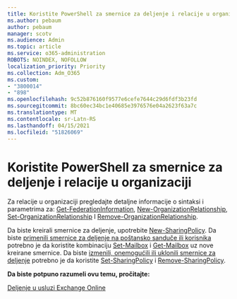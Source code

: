 ```yaml
---
title: Koristite PowerShell za smernice za deljenje i relacije u organizaciji
ms.author: pebaum
author: pebaum
manager: scotv
ms.audience: Admin
ms.topic: article
ms.service: o365-administration
ROBOTS: NOINDEX, NOFOLLOW
localization_priority: Priority
ms.collection: Adm_O365
ms.custom:
- "3800014"
- "898"
ms.openlocfilehash: 9c52b876160f9577e6cefe7644c29d6fdf3b23fd
ms.sourcegitcommit: 8bc60ec34bc1e40685e3976576e04a2623f63a7c
ms.translationtype: MT
ms.contentlocale: sr-Latn-RS
ms.lasthandoff: 04/15/2021
ms.locfileid: "51826069"
---
```

# <a name="use-powershell-for-sharing-policies-and-organization-relationships"></a>Koristite PowerShell za smernice za deljenje i relacije u organizaciji


Za relacije u organizaciji pregledajte detaljne informacije o sintaksi i parametrima za: [Get-FederationInformation](https://docs.microsoft.com/powershell/module/exchange/get-federationinformation), [New-OrganizationRelationship](https://docs.microsoft.com/powershell/module/exchange/new-organizationrelationship), [Set-OrganizationRelationship](https://docs.microsoft.com/powershell/module/exchange/set-organizationrelationship)  I  [Remove-OrganizationRelationship](https://docs.microsoft.com/powershell/module/exchange/remove-organizationrelationship).

Da biste kreirali smernice za deljenje, upotrebite [New-SharingPolicy](https://docs.microsoft.com/powershell/module/exchange/new-sharingpolicy). Da biste [primenili smernice za deljenje na poštansko sanduče ili korisnika](https://docs.microsoft.com/exchange/sharing/sharing-policies/apply-a-sharing-policy#use-exchange-online-powershell-to-apply-a-sharing-policy-to-one-or-more-mailboxes) potrebno je da koristite kombinaciju [Set-Mailbox](https://docs.microsoft.com/powershell/module/exchange/set-mailbox) i [Get-Mailbox](https://docs.microsoft.com/powershell/module/exchange/get-mailbox) uz nove kreirane smernice. Da biste [ izmenili, onemogućili ili uklonili smernice za deljenje](https://docs.microsoft.com/exchange/sharing/sharing-policies/modify-a-sharing-policy) potrebno je da koristite [Set-SharingPolicy](https://docs.microsoft.com/powershell/module/exchange/set-sharingpolicy) i [Remove-SharingPolicy](https://docs.microsoft.com/powershell/module/exchange/remove-sharingpolicy).

**Da biste potpuno razumeli ovu temu, pročitajte:**

[Deljenje u usluzi Exchange Online](https://docs.microsoft.com/exchange/sharing/sharing)